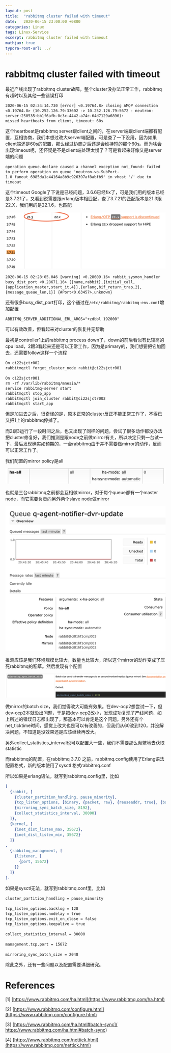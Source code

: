 ```yaml
---
layout: post
title:  "rabbitmq cluster failed with timeout"
date:   2020-06-15 23:00:00 +0800
categories: Linux
tags: Linux-Service
excerpt: rabbitmq cluster failed with timeout
mathjax: true
typora-root-url: ../
---
```


# rabbitmq cluster failed with timeout

最近产线出现了rabbitmq cluster故障，整个cluster没办法正常工作，rabbitmq有超时以及其他一些错误打印

```shell
2020-06-15 02:34:14.730 [error] <0.19764.8> closing AMQP connection <0.19764.8> (10.252.126.79:33602 -> 10.252.126.79:5672 - neutron-server:250535:bb1f6afb-0c3c-4442-a74c-64d7129a6896):
missed heartbeats from client, timeout: 60s
```

这个heartbeat是rabbitmq server跟client之间的，在server端跟client端都有配置，互相协商，我们本想过改大server端配置，可是查了一下没用，因为如果client端还是60s的配置，那么经过协商之后还是会维持短的那个60s。而为啥会出现timeout呢，还怀疑是不是client端处理太慢了？可是看起来好像又是server端的问题

```shell
operation queue.declare caused a channel exception not_found: failed to perform operation on queue 'neutron-vo-SubPort-1.0_fanout_6985da1c44164a8b9c926397af8abfb9' in vhost '/' due to timeout
```

这个timeout Google了下说是已经问题，3.6.6已经fix了，可是我们用的版本已经是3.7.21了，又看到说需要跟erlang版本相匹配，查了3.7.21的匹配版本是21.3跟22.X，我们用的是22.1.6，也匹配

![image-20200615203544585](/../assets/images/image-20200615203544585.png)

```shell
2020-06-15 02:28:05.046 [warning] <0.28609.16> rabbit_sysmon_handler busy_dist_port <0.28671.16> [{name,rabbit},{initial_call,{application_master,start_it,4}},{erlang,bif_return_trap,2},{message_queue_len,1}] {#Port<0.63457>,unknown}
```

还有很多busy_dist_port打印，这个通过在`/etc/rabbitmq/rabbitmq-env.conf`增加配置

```
ABBITMQ_SERVER_ADDITIONAL_ERL_ARGS="+zdbbl 192000"
```

可以有效改善，但看起来对cluster的恢复并无帮助

最初是controller1上的rabbitmq process down了，down的前后看似有比较高的cpu load，2跟3看起来还是可以正常工作，因为是primary的，我们想要把它加回去，还需要follow这样一个流程

```shell
On ci22sjctr002
rabbitmqctl forget_cluster_node rabbit@ci22sjctr001

On ci22sjctr001
rm -rf /var/lib/rabbitmq/mnesia/*
service rabbitmq-server start
rabbitmqctl stop_app
rabbitmqctl join_cluster rabbit@ci22sjctr002
rabbitmqctl start_app
```

但是加进去之后，很奇怪的是，原本正常的cluster反正不能正常工作了，不得已又把1上的rabbitmq停掉了。

而2跟3运行了一段时间之后，也又出现了同样的问题，尝试了很多动作都没办法把cluster修复好，我们推测是跟node之前做mirror有关，所以决定只剩一台试一下，最后发现确实如预期的，一台rabbitmq由于并不需要做mirror的动作，反而可以正常工作了。

我们配置的mirror policy是all

![image-20200615204614924](/../assets/images/image-20200615204614924.png)

也就是三台rabbitmq之前都会互相做mirror，对于每个queue都有一个master node，而它需要负责向另外两个slave node做mirror

![image-20200615204742519](/../assets/images/image-20200615204742519.png)

推测应该是我们环境规模比较大，数量也比较大，所以这个mirror的动作变成了压死rabbitmq的稻草。然后发现有个配置

![image-20200615204841448](/../assets/images/image-20200615204841448.png)

做mirror的batch size，我们觉得改大可能有效果。在dev-ocp2想尝试一下，但dev-ocp2本就没出问题，于是把dev-ocp2改小，发现成功复现了产线问题，如上所述的错误日志都出现了，那基本可以肯定是这个问题。另外还有个net_ticktime时间，感觉上改大也是可以有改善的，但我们从60改到120，并没解决问题，不知道是没效果还是应该继续再改大。

另外collect_statistics_interval也可以配置大一些，我们不需要那么频繁地去获取statistic

而rabbitmq的配置，在rabbitmq 3.7.0 之前，rabbitmq.config使用了Erlang语法配置格式，新的版本使用了sysctl 格式rabbitmq.conf

所以如果是erlang语法，就写到rabbitmq.config里，比如

```erlang
[
  {rabbit, [
    {cluster_partition_handling, pause_minority},
    {tcp_listen_options, [binary, {packet, raw}, {reuseaddr, true}, {backlog, 128}, {nodelay, true}, {exit_on_close, false}, {keepalive, true}]},
    {mirroring_sync_batch_size, 8192},
    {collect_statistics_interval, 30000}
  ]},
  {kernel, [
    {inet_dist_listen_max, 35672},
    {inet_dist_listen_min, 35672}
  ]}
,
  {rabbitmq_management, [
    {listener, [
      {port, 15672}
    ]}
  ]}
].
```

如果是sysctl无法，就写到rabbitmq.conf里，比如

```shell
cluster_partition_handling = pause_minority

tcp_listen_options.backlog = 128
tcp_listen_options.nodelay = true
tcp_listen_options.exit_on_close = false
tcp_listen_options.keepalive = true

collect_statistics_interval = 30000

management.tcp.port = 15672

mirroring_sync_batch_size = 2048
```

除此之外，还有一些问题以及配置需要详细研究。

# References

[1] [https://www.rabbitmq.com/ha.html](https://www.rabbitmq.com/ha.html)

[2] [https://www.rabbitmq.com/configure.html](https://www.rabbitmq.com/configure.html)

[3] [https://www.rabbitmq.com/ha.html#batch-sync]( https://www.rabbitmq.com/ha.html#batch-sync)

[4] [https://www.rabbitmq.com/nettick.html](https://www.rabbitmq.com/nettick.html)
